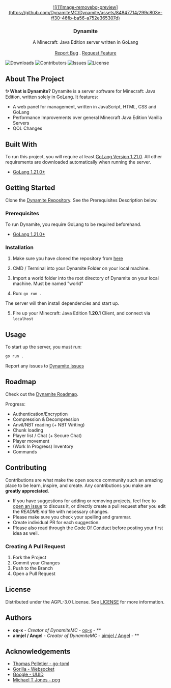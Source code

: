 <br/>
<p align="center">
  <a href="https://github.com/DynamiteMC/Dynamite">
    ![i111mage-removebg-preview](https://github.com/DynamiteMC/Dynamite/assets/84847714/299c803e-ff30-46fb-ba56-a752e365307d)
  </a>

  <h3 align="center">Dynamite</h3>

  <p align="center">
    A Minecraft: Java Edition server written in GoLang
    <br/>
    <br/>
    <a href="https://github.com/DynamiteMC/Dynamite/issues">Report Bug</a>
    .
    <a href="https://github.com/DynamiteMC/Dynamite/issues">Request Feature</a>
  </p>
</p>

![Downloads](https://img.shields.io/github/downloads/DynamiteMC/Dynamite/total) ![Contributors](https://img.shields.io/github/contributors/DynamiteMC/Dynamite?color=dark-green) ![Issues](https://img.shields.io/github/issues/DynamiteMC/Dynamite) ![License](https://img.shields.io/github/license/DynamiteMC/Dynamite) 

## About The Project

**✨ What is Dynamite?**
Dynamite is a server software for Minecraft: Java Edition, written solely in GoLang. It features:
- A web panel for management, written in JavaScript, HTML, CSS and GoLang
- Performance Improvements over general Minecraft Java Edition Vanilla Servers
- QOL Changes

## Built With

To run this project, you will require at least [GoLang Version 1.21.0](https://go.dev/dl/). All other requirements are downloaded automatically when running the server.

* [GoLang 1.21.0+](https://go.dev/dl/)

## Getting Started

Clone the [Dynamite Repository](https://github.com/DynamiteMC/Dynamite/).
See the Prerequisites Description below.

### Prerequisites

To run Dynamite, you require GoLang to be required beforehand.

* [GoLang 1.21.0+](https://go.dev/dl/)


### Installation

1. Make sure you have cloned the repository from [here](https://github.com/DynamiteMC/Dynamite/)

2. CMD / Terminal into your Dynamite Folder on your local machine.

3. Import a world folder into the root directory of Dynamite on your local machine. Must be named "world"

4. Run:   ```go run .```

The server will then install dependencies and start up.

5. Fire up your Minecraft: Java Edition **1.20.1** Client, and connect via ```localhost```

## Usage

To start up the server, you must run:
```sh
go run .
```

Report any issues to [Dynamite Issues](https://github.com/DynamiteMC/Dynamite/)

## Roadmap

Check out the [Dynamite Roadmap](https://github.com/orgs/DynamiteMC/projects/1).

Progress:
* Authentication/Encryption
* Compression & Decompression
* Anvil/NBT reading (+ NBT Writing)
* Chunk loading
* Player list / Chat (+ Secure Chat)
* Player movement
* (Work In Progress) Inventory
* Commands



## Contributing

Contributions are what make the open source community such an amazing place to be learn, inspire, and create. Any contributions you make are **greatly appreciated**.
* If you have suggestions for adding or removing projects, feel free to [open an issue](https://github.com/DynamiteMC/Dynamite/issues/new) to discuss it, or directly create a pull request after you edit the *README.md* file with necessary changes.
* Please make sure you check your spelling and grammar.
* Create individual PR for each suggestion.
* Please also read through the [Code Of Conduct](https://github.com/DynamiteMC/Dynamite/blob/main/CODE_OF_CONDUCT.md) before posting your first idea as well.

### Creating A Pull Request

1. Fork the Project
2. Commit your Changes
3. Push to the Branch
4. Open a Pull Request

## License

Distributed under the AGPL-3.0 License. See [LICENSE](https://github.com/DynamiteMC/Dynamite/blob/1.20.1/LICENSE) for more information.

## Authors

* **oq-x** - *Creator of DynamiteMC* - [oq-x](https://github.com/oq-x) - **
* **aimjel / Angel** - *Creator of DynamiteMC* - [aimjel / Angel](https://github.com/aimjel) - **

## Acknowledgements

* [Thomas Pelletier - go-toml](https://github.com/pelletier/go-toml/)
* [Gorilla - Websocket](https://github.com/gorilla/websocket)
* [Google - UUID](https://github.com/google/uuid)
* [Michael T Jones - pcg](https://github.com/MichaelTJones/pcg)

